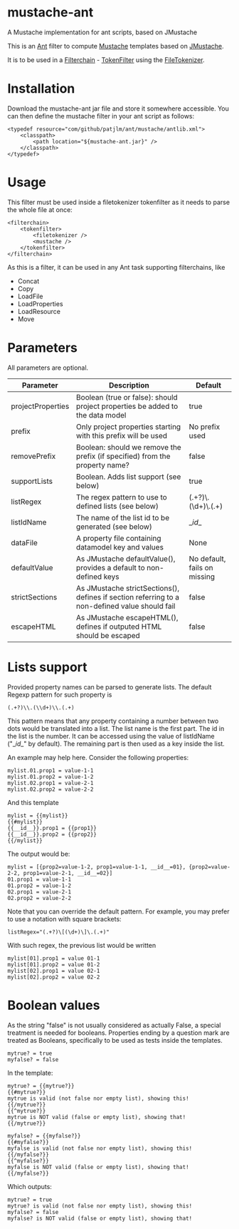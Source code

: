 # mustache-ant
A Mustache implementation for ant scripts, based on JMustache

This is an [Ant](http://ant.apache.org/) filter to compute [Mustache](http://mustache.github.io/) templates based on [JMustache](https://github.com/samskivert/jmustache).

It is to be used in a [Filterchain](http://ant.apache.org/manual/Types/filterchain.html) - [TokenFilter](http://ant.apache.org/manual/Types/filterchain.html#tokenfilter) using the [FileTokenizer](http://ant.apache.org/manual/Types/filterchain.html#filetokenizer).

Installation
============

Download the mustache-ant jar file and store it somewhere accessible.
You can then define the mustache filter in your ant script as follows:

	<typedef resource="com/github/patjlm/ant/mustache/antlib.xml">
		<classpath>
			<path location="${mustache-ant.jar}" />
		</classpath>
	</typedef>

Usage
=====

This filter must be used inside a filetokenizer tokenfilter as it needs to parse the whole file at once:

	<filterchain>
		<tokenfilter>
			<filetokenizer />
			<mustache />
		</tokenfilter>
	</filterchain>

As this is a filter, it can be used in any Ant task supporting filterchains, like
* Concat
* Copy
* LoadFile
* LoadProperties
* LoadResource
* Move

Parameters
==========

All parameters are optional.

| Parameter         | Description                                                                   | Default        |
|-------------------|-------------------------------------------------------------------------------|----------------|
| projectProperties | Boolean (true or false): should project properties be added to the data model | true           |
| prefix            | Only project properties starting with this prefix will be used                | No prefix used |
| removePrefix      | Boolean: should we remove the prefix (if specified) from the property name?   | false          |
| supportLists      | Boolean. Adds list support (see below)                                        | true           |
| listRegex         | The regex pattern to use to defined lists (see below)                   | (.+?)\\.(\\d+)\\.(.+) |
| listIdName        | The name of the list id to be generated (see below)                           | \__id__         |
| dataFile          | A property file containing datamodel key and values                           | None           |
| defaultValue      | As JMustache defaultValue(), provides a default to non-defined keys | No default, fails on missing|
| strictSections    | As JMustache strictSections(), defines if section referring to a non-defined value should fail | false |
| escapeHTML        | As JMustache escapeHTML(), defines if outputed HTML should be escaped         | false          |

Lists support
=============

Provided property names can be parsed to generate lists. The default Regexp pattern for such property is

	(.+?)\\.(\\d+)\\.(.+)

This pattern means that any property containing a number between two dots would be translated into a list.
The list name is the first part.
The id in the list is the number. It can be accessed using the value of listIdName ("\__id__" by default).
The remaining part is then used as a key inside the list.

An example may help here. Consider the following properties:

	mylist.01.prop1 = value-1-1
	mylist.01.prop2 = value-1-2
	mylist.02.prop1 = value-2-1
	mylist.02.prop2 = value-2-2
	
And this template

	mylist = {{mylist}}
	{{#mylist}}
	{{__id__}}.prop1 = {{prop1}}
	{{__id__}}.prop2 = {{prop2}}
	{{/mylist}}
	
The output would be:

	mylist = [{prop2=value-1-2, prop1=value-1-1, __id__=01}, {prop2=value-2-2, prop1=value-2-1, __id__=02}]
	01.prop1 = value-1-1
	01.prop2 = value-1-2
	02.prop1 = value-2-1
	02.prop2 = value-2-2
   
Note that you can override the default pattern. For example, you may prefer to use a notation with square brackets:

	listRegex="(.+?)\[(\d+)\]\.(.+)"

With such regex, the previous list would be written

	mylist[01].prop1 = value 01-1
	mylist[01].prop2 = value 01-2
	mylist[02].prop1 = value 02-1
	mylist[02].prop2 = value 02-2

Boolean values
==============

As the string "false" is not usually considered as actually False, a special treatment is needed for booleans.
Properties ending by a question mark are treated as Booleans, specifically to be used as tests inside the templates.

	mytrue? = true
	myfalse? = false
	
In the template:

	mytrue? = {{mytrue?}}
	{{#mytrue?}}
	mytrue is valid (not false nor empty list), showing this!
	{{/mytrue?}}
	{{^mytrue?}}
	mytrue is NOT valid (false or empty list), showing that!
	{{/mytrue?}}
	
	myfalse? = {{myfalse?}}
	{{#myfalse?}}
	myfalse is valid (not false nor empty list), showing this!
	{{/myfalse?}}
	{{^myfalse?}}
	myfalse is NOT valid (false or empty list), showing that!
	{{/myfalse?}}

Which outputs:

	mytrue? = true
	mytrue? is valid (not false nor empty list), showing this!
	myfalse? = false
	myfalse? is NOT valid (false or empty list), showing that!


